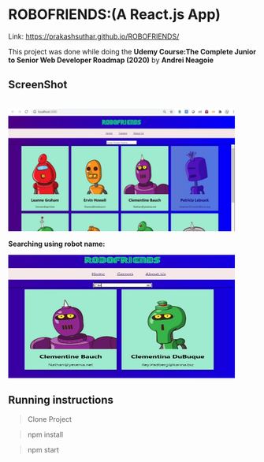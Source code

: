# ROBOFRIENDS:(A React.js App)
Link: https://prakashsuthar.github.io/ROBOFRIENDS/

This project was done while doing the **Udemy Course:The Complete Junior to Senior Web Developer Roadmap (2020)** by **Andrei Neagoie**

##  ScreenShot
<br />
<img src="./screenshots/snap1.JPG" height="250" width="460">

**Searching using robot name:**
<br />

<img src="./screenshots/snap2.JPG" height="250" width="460">

## Running instructions
  >Clone Project
  
  >npm install
  
  >npm start 
